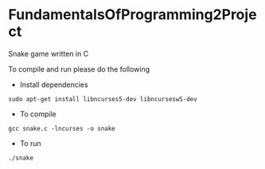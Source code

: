 # FundamentalsOfProgramming2Project
Snake game written in C

To compile and run please do the following

  - Install dependencies 
 ```
 sudo apt-get install libncurses5-dev libncursesw5-dev
```
  - To compile
 ```
 gcc snake.c -lncurses -o snake
```
  - To run
 ```
 ./snake

```
